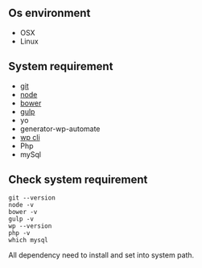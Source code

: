 ## Os environment
* OSX
* Linux 

## System requirement 
* [git](https://git-scm.com/)
* [node ](https://nodejs.org/en/)
* [bower](https://www.npmjs.com/package/bower)
* [gulp ](https://www.npmjs.com/package/gulp)
* yo
* generator-wp-automate
* [wp cli](http://wp-cli.org/)
* Php
* mySql


## Check system requirement
```
git --version
node -v
bower -v
gulp -v
wp --version
php -v
which mysql

```
All dependency need to install and set into system path. 


